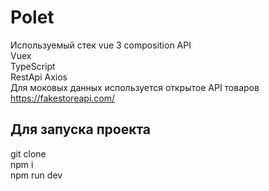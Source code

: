 # Polet

Используемый стек vue 3 composition API<br/>
Vuex<br/>
TypeScript<br/>
RestApi Axios<br/>
Для моковых данных используется открытое API товаров https://fakestoreapi.com/

## Для запуска проекта


  git clone<br/>
  npm i<br/>
  npm run dev<br/>
